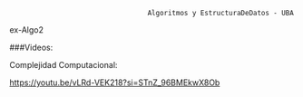                                       Algoritmos y EstructuraDeDatos - UBA
ex-Algo2


###Videos:

Complejidad Computacional:

https://youtu.be/vLRd-VEK218?si=STnZ_96BMEkwX8Ob
